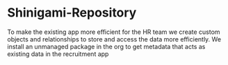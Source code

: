 # Shinigami-Repository
To make the existing app more efficient for the HR team we create custom objects and relationships to store and access the data more efficiently. We install an unmanaged package in the org to get metadata that acts as existing data in the recruitment app
